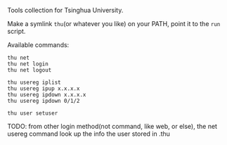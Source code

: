 Tools collection for Tsinghua University.

Make a symlink ``thu``(or whatever you like) on your PATH, point it to the ``run`` script.

Available commands:

    thu net
    thu net login
    thu net logout

    thu usereg iplist
    thu usereg ipup x.x.x.x
    thu usereg ipdown x.x.x.x
    thu usereg ipdown 0/1/2

    thu user setuser

TODO:
from other login method(not command, like web, or else), the net usereg command
look up the info the user stored in .thu
